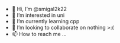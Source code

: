 - 👋 Hi, I’m @smigal2k22
- 👀 I’m interested in uni
- 🌱 I’m currently learning cpp
- 💞️ I’m looking to collaborate on nothing >:(
- 📫 How to reach me ...

<!---
smigal2k22/smigal2k22 is a ✨ special ✨ repository because its `README.md` (this file) appears on your GitHub profile.
You can click the Preview link to take a look at your changes.
--->
